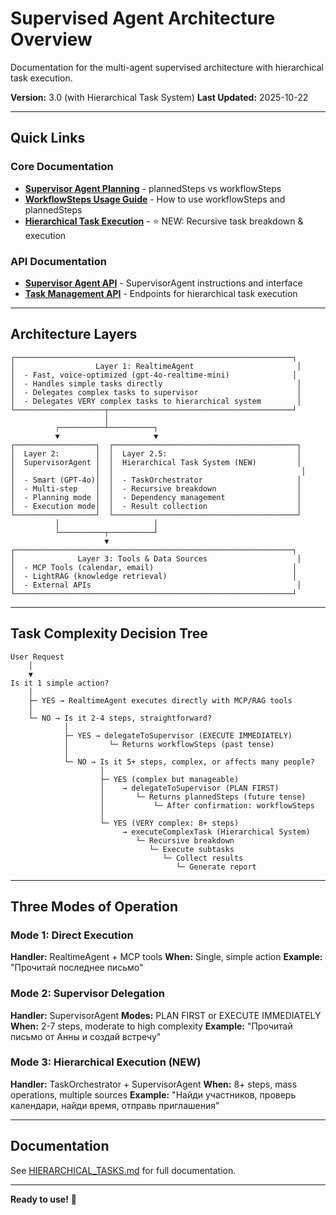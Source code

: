 # Supervised Agent Architecture Overview

Documentation for the multi-agent supervised architecture with hierarchical task execution.

**Version:** 3.0 (with Hierarchical Task System)
**Last Updated:** 2025-10-22

---

## Quick Links

### Core Documentation

- **[Supervisor Agent Planning](../../agents/realtime/prompts/README.md)** - plannedSteps vs workflowSteps
- **[WorkflowSteps Usage Guide](../../../src/app/api/supervisor/WORKFLOW_STEPS_USAGE.md)** - How to use workflowSteps and plannedSteps
- **[Hierarchical Task Execution](./HIERARCHICAL_TASKS.md)** - ⭐ NEW: Recursive task breakdown & execution

### API Documentation

- **[Supervisor Agent API](../../../src/app/api/supervisor/agent.ts)** - SupervisorAgent instructions and interface
- **[Task Management API](../../../src/app/api/tasks/route.ts)** - Endpoints for hierarchical task execution

---

## Architecture Layers

```
┌──────────────────────────────────────────────────────────────┐
│                  Layer 1: RealtimeAgent                       │
│  - Fast, voice-optimized (gpt-4o-realtime-mini)              │
│  - Handles simple tasks directly                              │
│  - Delegates complex tasks to supervisor                      │
│  - Delegates VERY complex tasks to hierarchical system        │
└────────────────────┬─────────────────────────────────────────┘
                     │
          ┌──────────┴──────────┐
          ▼                     ▼
┌──────────────────┐  ┌─────────────────────────────────────────┐
│  Layer 2:        │  │  Layer 2.5:                             │
│  SupervisorAgent │  │  Hierarchical Task System (NEW)         │
│                  │  │                                          │
│  - Smart (GPT-4o)│  │  - TaskOrchestrator                     │
│  - Multi-step    │  │  - Recursive breakdown                  │
│  - Planning mode │  │  - Dependency management                │
│  - Execution mode│  │  - Result collection                    │
└──────────────────┘  └─────────────────────────────────────────┘
          │                     │
          └──────────┬──────────┘
                     ▼
┌──────────────────────────────────────────────────────────────┐
│              Layer 3: Tools & Data Sources                    │
│  - MCP Tools (calendar, email)                               │
│  - LightRAG (knowledge retrieval)                            │
│  - External APIs                                              │
└──────────────────────────────────────────────────────────────┘
```

---

## Task Complexity Decision Tree

```
User Request
    │
    ▼
Is it 1 simple action?
    │
    ├─ YES → RealtimeAgent executes directly with MCP/RAG tools
    │
    └─ NO → Is it 2-4 steps, straightforward?
            │
            ├─ YES → delegateToSupervisor (EXECUTE IMMEDIATELY)
            │         └─ Returns workflowSteps (past tense)
            │
            └─ NO → Is it 5+ steps, complex, or affects many people?
                    │
                    ├─ YES (complex but manageable)
                    │    → delegateToSupervisor (PLAN FIRST)
                    │       └─ Returns plannedSteps (future tense)
                    │           └─ After confirmation: workflowSteps
                    │
                    └─ YES (VERY complex: 8+ steps)
                         → executeComplexTask (Hierarchical System)
                            └─ Recursive breakdown
                               └─ Execute subtasks
                                  └─ Collect results
                                     └─ Generate report
```

---

## Three Modes of Operation

### Mode 1: Direct Execution
**Handler:** RealtimeAgent + MCP tools
**When:** Single, simple action
**Example:** "Прочитай последнее письмо"

### Mode 2: Supervisor Delegation
**Handler:** SupervisorAgent
**Modes:** PLAN FIRST or EXECUTE IMMEDIATELY
**When:** 2-7 steps, moderate to high complexity
**Example:** "Прочитай письмо от Анны и создай встречу"

### Mode 3: Hierarchical Execution (NEW)
**Handler:** TaskOrchestrator + SupervisorAgent
**When:** 8+ steps, mass operations, multiple sources
**Example:** "Найди участников, проверь календари, найди время, отправь приглашения"

---

## Documentation

See [HIERARCHICAL_TASKS.md](./HIERARCHICAL_TASKS.md) for full documentation.

---

**Ready to use!** 🎉
